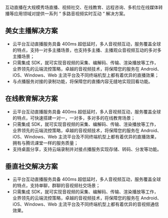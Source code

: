 互动直播在大规模秀场直播、视频社交、在线教育、远程咨询、多机位在线媒体转播等应用领域对提供一系列 “ 多路音视频实时互动 “ 解决方案。

## 美女主播解决方案
- 云平台互动直播服务具备 400ms 超低延时，多人音视频互动，服务覆盖全球的特点，支持一对多主播场景，也支持多主播、主播观众音视频互动的多对多主播场景；
- 只需集成 SDK，就可实现音视频的采集、编解码、传输、渲染播放等工作，业界领先的云端流控策略，卓越的音视频技术，将保障您的服务在 Android、iOS、Windows、Web 主流平台及不同终端机型上都有着优异的直播效果；
- 与点播服务对接的录制功能，将保障您的直播内容无缝地实现回看功能。

## 在线教育解决方案
- 云平台互动直播服务具备 400ms 超低延时，多人音视频互动，服务覆盖全球的特点，可快速搭建一对一，一对多，多对多的在线教育场景；
- 只需集成 SDK，就可实现音视频的采集、编解码、传输、渲染播放等工作，业界领先的云端流控策略，卓越的音视频技术，将保障您的服务在 Android、iOS、Windows、Web 主流平台及不同终端机型上都有着优异的直播效果，拥有与腾讯课堂一样的服务质量；
- 支持桌面分享，支持云端录制并对接点播服务实现存储、转码、分发等功能。

## 垂直社交解决方案
- 云平台互动直播服务具备 400ms 超低延时，多人音视频互动，服务覆盖全球的特点，支持单聊，群聊的音视频社交场景；
- 只需集成 SDK，就可实现音视频的采集、编解码、传输、渲染播放等工作，业界领先的云端流控策略，卓越的音视频技术，将保障您的服务在 Android、iOS、Windows、Web 主流平台及不同终端机型上都有着优异的音视频通信效果。
